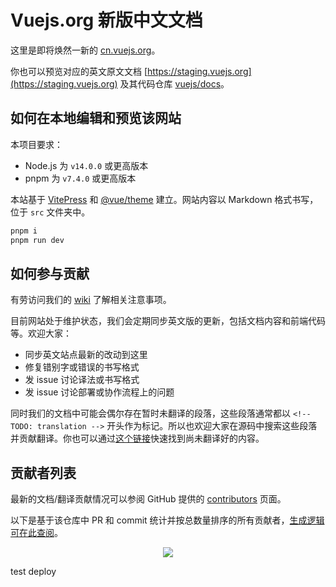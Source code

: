 # Vuejs.org 新版中文文档

这里是即将焕然一新的 [cn.vuejs.org](https://staging-cn.vuejs.org)。

你也可以预览对应的英文原文文档 [https://staging.vuejs.org](https://staging.vuejs.org) 及其代码仓库 [vuejs/docs](https://github.com/vuejs/docs)。

## 如何在本地编辑和预览该网站

本项目要求：

- Node.js 为 `v14.0.0` 或更高版本
- pnpm 为 `v7.4.0` 或更高版本

本站基于 [VitePress](https://github.com/vuejs/vitepress) 和 [@vue/theme](https://github.com/vuejs/vue-theme) 建立。网站内容以 Markdown 格式书写，位于 `src` 文件夹中。

```sh
pnpm i
pnpm run dev
```

## 如何参与贡献

有劳访问我们的 [wiki](https://github.com/vuejs-translations/docs-zh-cn/wiki) 了解相关注意事项。

目前网站处于维护状态，我们会定期同步英文版的更新，包括文档内容和前端代码等。欢迎大家：

- 同步英文站点最新的改动到这里
- 修复错别字或错误的书写格式
- 发 issue 讨论译法或书写格式
- 发 issue 讨论部署或协作流程上的问题

同时我们的文档中可能会偶尔存在暂时未翻译的段落，这些段落通常都以 `<!-- TODO: translation -->` 开头作为标记。所以也欢迎大家在源码中搜索这些段落并贡献翻译。你也可以通过[这个链接](https://github.com/vuejs-translations/docs-zh-cn/search?q=TODO%3A+translation)快速找到尚未翻译好的内容。

## 贡献者列表

最新的文档/翻译贡献情况可以参阅 GitHub 提供的 [contributors](https://github.com/vuejs-translations/docs-zh-cn/graphs/contributors) 页面。

以下是基于该仓库中 PR 和 commit 统计并按总数量排序的所有贡献者，[生成逻辑可在此查阅](https://github.com/ShenQingchuan/github-contributor-svg-generator)。

<p align="center">
  <img src="https://cdn.jsdelivr.net/gh/ShenQingchuan/github-contributor-svg-generator@main/dist/vuejs-translations/docs-zh-cn.png" />
</p>

test deploy

